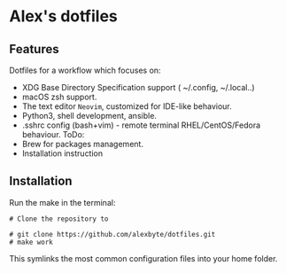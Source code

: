 # Alex's dotfiles

## Features

Dotfiles for a workflow which focuses on:

* XDG Base Directory Specification support ( ~/.config, ~/.local..) 
* macOS zsh support.
* The text editor `Neovim`, customized for IDE-like behaviour.
* Python3, shell development, ansible.
* .sshrc config (bash+vim) - remote terminal RHEL/CentOS/Fedora behaviour.
ToDo:
* Brew for packages management.
* Installation instruction

## Installation
Run the make in the terminal:

```{bash}
# Clone the repository to 

# git clone https://github.com/alexbyte/dotfiles.git
# make work
```
This symlinks the most common configuration files into your home folder.

